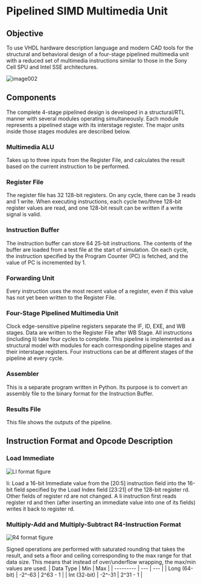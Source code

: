 # Pipelined SIMD Multimedia Unit

## Objective
To use VHDL hardware description language and modern CAD tools for the structural and behavioral design of a four-stage pipelined multimedia unit with a reduced set of multimedia instructions similar to those in the Sony Cell SPU and Intel SSE architectures.

![image002](https://github.com/HaoRanYuan0/Pipelined-SIMD-Multimedia-Unit/assets/121404407/38ef0a7f-161d-4880-9bf4-7afec1fc9130)

## Components
The complete 4-stage pipelined design is developed in a structural/RTL manner with several modules operating simultaneously. Each module represents a pipelined stage with its interstage register. The major units inside those stages modules are described below.

### Multimedia ALU
Takes up to three inputs from the Register File, and calculates the result based on the current instruction to be performed.
### Register File
The register file has 32 128-bit registers. On any cycle, there can be 3 reads and 1 write. When executing instructions, each cycle two/three 128-bit register values are read, and one 128-bit result can be written if a write signal is valid.
### Instruction Buffer
The instruction buffer can store 64 25-bit instructions. The contents of the buffer are loaded from a test file at the start of simulation. On each cycle, the instruction specified by the Program Counter (PC) is fetched, and the value of PC is incremented by 1.
### Forwarding Unit
Every instruction uses the most recent value of a register, even if this value has not yet been written to the Register File. 
### Four-Stage Pipelined Multimedia Unit
Clock edge-sensitive pipeline registers separate the IF, ID, EXE, and WB stages. Data are written to the Register File after WB Stage. All instructions (including li) take four cycles to complete. This pipeline is implemented as a structural model with modules for each corresponding pipeline stages and their interstage registers. Four instructions can be at different stages of the pipeline at every cycle.
### Assembler
This is a separate program written in Python. Its purpose is to convert an assembly file to the binary format for the Instruction Buffer.
### Results File
This file shows the outputs of the pipeline.

## Instruction Format and Opcode Description
### Load Immediate
![LI format figure](https://github.com/HaoRanYuan0/Pipelined-SIMD-Multimedia-Unit/assets/121404407/98d7acc4-d9f1-4bdb-a5c3-e48699135943)

li: Load a 16-bit Immediate value from the [20:5] instruction field into the 16-bit field specified by the Load Index field [23:21] of the 128-bit register rd. Other fields of register rd are not changed. A li instruction first reads register rd and then (after inserting an immediate value into one of its fields) writes it back to register rd.

### Multiply-Add and Multiply-Subtract R4-Instruction Format
![R4 format figure](https://github.com/HaoRanYuan0/Pipelined-SIMD-Multimedia-Unit/assets/121404407/20e61e8a-2615-4e30-a9f3-44f0e8cfdac5)

Signed operations are performed with saturated rounding that takes the result, and sets a floor and ceiling corresponding to the max range for that data size. This means that instead of over/underflow wrapping, the max/min values are used.
| Data Type | Min | Max |
| --------- | --- | --- |
| Long (64-bit) | -2^-63 | 2^63 - 1 |
| Int (32-bit) | -2^-31 | 2^31 - 1 |
